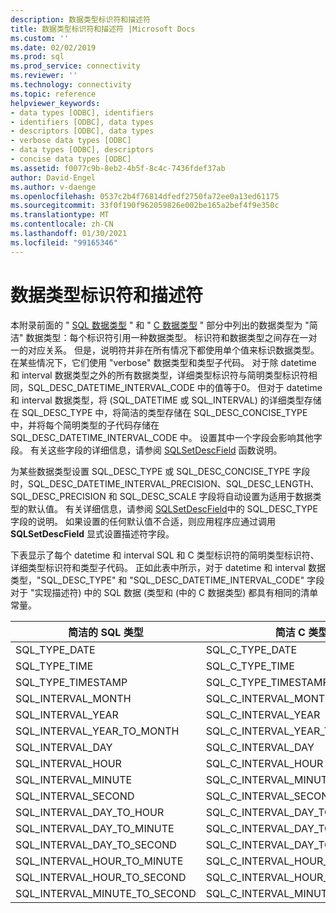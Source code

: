 ```yaml
---
description: 数据类型标识符和描述符
title: 数据类型标识符和描述符 |Microsoft Docs
ms.custom: ''
ms.date: 02/02/2019
ms.prod: sql
ms.prod_service: connectivity
ms.reviewer: ''
ms.technology: connectivity
ms.topic: reference
helpviewer_keywords:
- data types [ODBC], identifiers
- identifiers [ODBC], data types
- descriptors [ODBC], data types
- verbose data types [ODBC]
- data types [ODBC], descriptors
- concise data types [ODBC]
ms.assetid: f0077c9b-8eb2-4b5f-8c4c-7436fdef37ab
author: David-Engel
ms.author: v-daenge
ms.openlocfilehash: 0537c2b4f76814dfedf2750fa72ee0a13ed61175
ms.sourcegitcommit: 33f0f190f962059826e002be165a2bef4f9e350c
ms.translationtype: MT
ms.contentlocale: zh-CN
ms.lasthandoff: 01/30/2021
ms.locfileid: "99165346"
---
```

# <a name="data-type-identifiers-and-descriptors"></a>数据类型标识符和描述符
本附录前面的 " [SQL 数据类型](../../../odbc/reference/appendixes/sql-data-types.md) " 和 " [C 数据类型](../../../odbc/reference/appendixes/c-data-types.md) " 部分中列出的数据类型为 "简洁" 数据类型：每个标识符引用一种数据类型。 标识符和数据类型之间存在一对一的对应关系。 但是，说明符并非在所有情况下都使用单个值来标识数据类型。 在某些情况下，它们使用 "verbose" 数据类型和类型子代码。 对于除 datetime 和 interval 数据类型之外的所有数据类型，详细类型标识符与简明类型标识符相同，SQL_DESC_DATETIME_INTERVAL_CODE 中的值等于0。 但对于 datetime 和 interval 数据类型，将 (SQL_DATETIME 或 SQL_INTERVAL) 的详细类型存储在 SQL_DESC_TYPE 中，将简洁的类型存储在 SQL_DESC_CONCISE_TYPE 中，并将每个简明类型的子代码存储在 SQL_DESC_DATETIME_INTERVAL_CODE 中。 设置其中一个字段会影响其他字段。 有关这些字段的详细信息，请参阅 [SQLSetDescField](../../../odbc/reference/syntax/sqlsetdescfield-function.md) 函数说明。  
  
 为某些数据类型设置 SQL_DESC_TYPE 或 SQL_DESC_CONCISE_TYPE 字段时，SQL_DESC_DATETIME_INTERVAL_PRECISION、SQL_DESC_LENGTH、SQL_DESC_PRECISION 和 SQL_DESC_SCALE 字段将自动设置为适用于数据类型的默认值。 有关详细信息，请参阅 [SQLSetDescField](../../../odbc/reference/syntax/sqlsetdescfield-function.md)中的 SQL_DESC_TYPE 字段的说明。 如果设置的任何默认值不合适，则应用程序应通过调用 **SQLSetDescField** 显式设置描述符字段。  
  
 下表显示了每个 datetime 和 interval SQL 和 C 类型标识符的简明类型标识符、详细类型标识符和类型子代码。 正如此表中所示，对于 datetime 和 interval 数据类型，"SQL_DESC_TYPE" 和 "SQL_DESC_DATETIME_INTERVAL_CODE" 字段对于 "实现描述符) 中的 SQL 数据 (类型和 (中的 C 数据类型) 都具有相同的清单常量。  
  
|简洁的 SQL 类型|简洁 C 类型|详细类型|DATETIME_INTERVAL_CODE|  
|----------------------|--------------------|------------------|------------------------------|  
|SQL_TYPE_DATE|SQL_C_TYPE_DATE|SQL_DATETIME|SQL_CODE_DATE|  
|SQL_TYPE_TIME|SQL_C_TYPE_TIME|SQL_DATETIME|SQL_CODE_TIME|  
|SQL_TYPE_TIMESTAMP|SQL_C_TYPE_TIMESTAMP|SQL_DATETIME|SQL_CODE_TIMESTAMP|  
|SQL_INTERVAL_MONTH|SQL_C_INTERVAL_MONTH|SQL_INTERVAL|SQL_CODE_MONTH|  
|SQL_INTERVAL_YEAR|SQL_C_INTERVAL_YEAR|SQL_INTERVAL|SQL_CODE_YEAR|  
|SQL_INTERVAL_YEAR_TO_MONTH|SQL_C_INTERVAL_YEAR_TO_MONTH|SQL_INTERVAL|SQL_CODE_YEAR_TO_MONTH|  
|SQL_INTERVAL_DAY|SQL_C_INTERVAL_DAY|SQL_INTERVAL|SQL_CODE_DAY|  
|SQL_INTERVAL_HOUR|SQL_C_INTERVAL_HOUR|SQL_INTERVAL|SQL_CODE_HOUR|  
|SQL_INTERVAL_MINUTE|SQL_C_INTERVAL_MINUTE|SQL_INTERVAL|SQL_CODE_MINUTE|  
|SQL_INTERVAL_SECOND|SQL_C_INTERVAL_SECOND|SQL_INTERVAL|SQL_CODE_SECOND|  
|SQL_INTERVAL_DAY_TO_HOUR|SQL_C_INTERVAL_DAY_TO_HOUR|SQL_INTERVAL|SQL_CODE_DAY_TO_HOUR|  
|SQL_INTERVAL_DAY_TO_MINUTE|SQL_C_INTERVAL_DAY_TO_MINUTE|SQL_INTERVAL|SQL_CODE_DAY_TO_MINUTE|  
|SQL_INTERVAL_DAY_TO_SECOND|SQL_C_INTERVAL_DAY_TO_SECOND|SQL_INTERVAL|SQL_CODE_DAY_TO_SECOND|  
|SQL_INTERVAL_HOUR_TO_MINUTE|SQL_C_INTERVAL_HOUR_TO_MINUTE|SQL_INTERVAL|SQL_CODE_HOUR_TO_MINUTE|  
|SQL_INTERVAL_HOUR_TO_SECOND|SQL_C_INTERVAL_HOUR_TO_SECOND|SQL_INTERVAL|SQL_CODE_HOUR_TO_SECOND|  
|SQL_INTERVAL_MINUTE_TO_SECOND|SQL_C_INTERVAL_MINUTE_TO_SECOND|SQL_INTERVAL|SQL_CODE_MINUTE_TO_SECOND|
